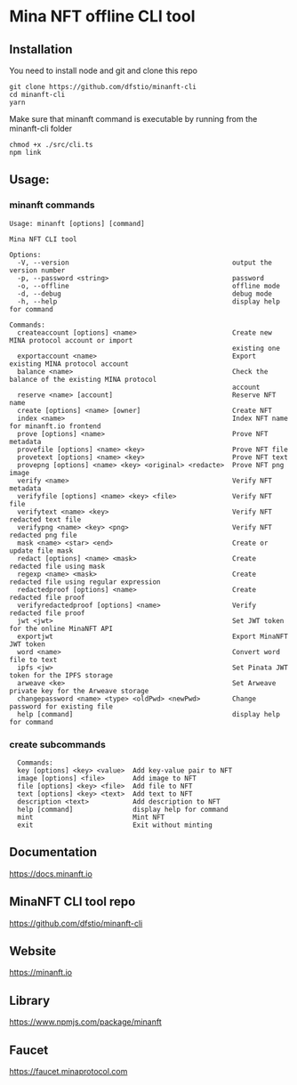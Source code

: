 # Mina NFT offline CLI tool

## Installation

You need to install node and git
and clone this repo

    git clone https://github.com/dfstio/minanft-cli
    cd minanft-cli
    yarn

Make sure that minanft command is executable by running from the minanft-cli folder

    chmod +x ./src/cli.ts
    npm link

## Usage:

### minanft commands

```
Usage: minanft [options] [command]

Mina NFT CLI tool

Options:
  -V, --version                                         output the version number
  -p, --password <string>                               password
  -o, --offline                                         offline mode
  -d, --debug                                           debug mode
  -h, --help                                            display help for command

Commands:
  createaccount [options] <name>                        Create new MINA protocol account or import
                                                        existing one
  exportaccount <name>                                  Export existing MINA protocol account
  balance <name>                                        Check the balance of the existing MINA protocol
                                                        account
  reserve <name> [account]                              Reserve NFT name
  create [options] <name> [owner]                       Create NFT
  index <name>                                          Index NFT name for minanft.io frontend
  prove [options] <name>                                Prove NFT metadata
  provefile [options] <name> <key>                      Prove NFT file
  provetext [options] <name> <key>                      Prove NFT text
  provepng [options] <name> <key> <original> <redacte>  Prove NFT png image
  verify <name>                                         Verify NFT metadata
  verifyfile [options] <name> <key> <file>              Verify NFT file
  verifytext <name> <key>                               Verify NFT redacted text file
  verifypng <name> <key> <png>                          Verify NFT redacted png file
  mask <name> <star> <end>                              Create or update file mask
  redact [options] <name> <mask>                        Create redacted file using mask
  regexp <name> <mask>                                  Create redacted file using regular expression
  redactedproof [options] <name>                        Create redacted file proof
  verifyredactedproof [options] <name>                  Verify redacted file proof
  jwt <jwt>                                             Set JWT token for the online MinaNFT API
  exportjwt                                             Export MinaNFT JWT token
  word <name>                                           Convert word file to text
  ipfs <jw>                                             Set Pinata JWT token for the IPFS storage
  arweave <ke>                                          Set Arweave private key for the Arweave storage
  changepassword <name> <type> <oldPwd> <newPwd>        Change password for existing file
  help [command]                                        display help for command

```

### create subcommands

```
  Commands:
  key [options] <key> <value>  Add key-value pair to NFT
  image [options] <file>       Add image to NFT
  file [options] <key> <file>  Add file to NFT
  text [options] <key> <text>  Add text to NFT
  description <text>           Add description to NFT
  help [command]               display help for command
  mint                         Mint NFT
  exit                         Exit without minting

```

## Documentation

https://docs.minanft.io

## MinaNFT CLI tool repo

https://github.com/dfstio/minanft-cli

## Website

https://minanft.io

## Library

https://www.npmjs.com/package/minanft

## Faucet

https://faucet.minaprotocol.com
